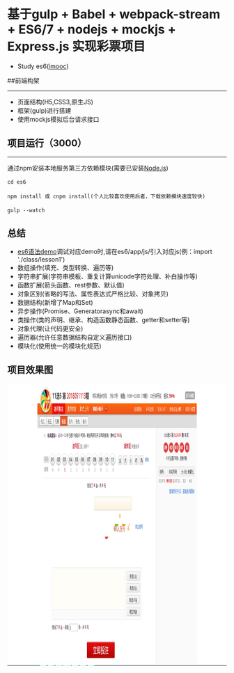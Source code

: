 
# 基于gulp + Babel + webpack-stream + ES6/7 + nodejs + mockjs + Express.js 实现彩票项目

- Study es6([imooc](https://coding.imooc.com/class/98.html))

##前端构架
***
- 页面结构(H5,CSS3,原生JS)
- 框架(gulp)进行搭建
- 使用mockjs模拟后台请求接口

## 项目运行（3000）
***
通过npm安装本地服务第三方依赖模块(需要已安装[Node.js](https://nodejs.org/en/))

```
cd es6

npm install 或 cnpm install(个人比较喜欢使用后者，下载依赖模块速度较快)

gulp --watch

```
## 总结
- [es6语法demo](https://github.com/WuChenDi/es6/tree/master/app/js/class)调试对应demo时,请在es6/app/js/引入对应js(例：import './class/lesson1')
- 数组操作(填充、类型转换、遍历等)
- 字符串扩展(字符串模板、重复计算unicode字符处理、补白操作等)
- 函数扩展(箭头函数、rest参数、默认值)
- 对象区别(省略的写法、属性表达式严格比较、对象拷贝)
- 数据结构(新增了Map和Set)
- 异步操作(Promise、Generatorasync和await)
- 类操作(类的声明、继承、构造函数静态函数、getter和setter等)
- 对象代理(让代码更安全)
- 遍历器(允许任意数据结构自定义遍历接口)
- 模块化(使用统一的模块化规范)


## 项目效果图
<img src="https://raw.githubusercontent.com/WuChenDi/es6/master/screenshots/index.png" width="1349" height="650"/>